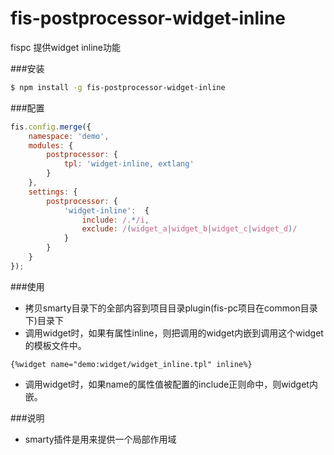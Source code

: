 fis-postprocessor-widget-inline
==============================

fispc 提供widget inline功能

###安装

```bash
$ npm install -g fis-postprocessor-widget-inline
```

###配置
```javascript
fis.config.merge({
    namespace: 'demo',
    modules: {
        postprocessor: {
            tpl: 'widget-inline, extlang'
        }
    },
    settings: {
        postprocessor: {
            'widget-inline':  {
                include: /.*/i,
                exclude: /(widget_a|widget_b|widget_c|widget_d)/
            }
        }
    }
});
```

###使用
+ 拷贝smarty目录下的全部内容到项目目录plugin(fis-pc项目在common目录下)目录下
+ 调用widget时，如果有属性inline，则把调用的widget内嵌到调用这个widget的模板文件中。

```
{%widget name="demo:widget/widget_inline.tpl" inline%}
```
+ 调用widget时，如果name的属性值被配置的include正则命中，则widget内嵌。

###说明

+ smarty插件是用来提供一个局部作用域
